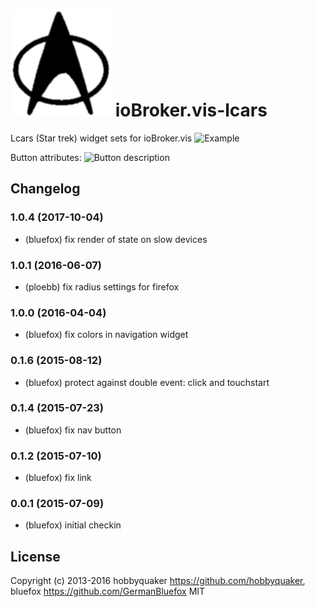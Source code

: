 ![Logo](media/lcars.png)
ioBroker.vis-lcars
============

Lcars (Star trek) widget sets for ioBroker.vis
![Example](img/widgets.png)

Button attributes:
![Button description](widgets/lcars/img/buttons.jpg)

## Changelog
### 1.0.4 (2017-10-04)
- (bluefox) fix render of state on slow devices

### 1.0.1 (2016-06-07)
- (ploebb) fix radius settings for firefox

### 1.0.0 (2016-04-04)
- (bluefox) fix colors in navigation widget

### 0.1.6 (2015-08-12)
- (bluefox) protect against double event: click and touchstart

### 0.1.4 (2015-07-23)
- (bluefox) fix nav button

### 0.1.2 (2015-07-10)
- (bluefox) fix link

### 0.0.1 (2015-07-09)
- (bluefox) initial checkin

## License
 Copyright (c) 2013-2016 hobbyquaker https://github.com/hobbyquaker, bluefox https://github.com/GermanBluefox
 MIT
